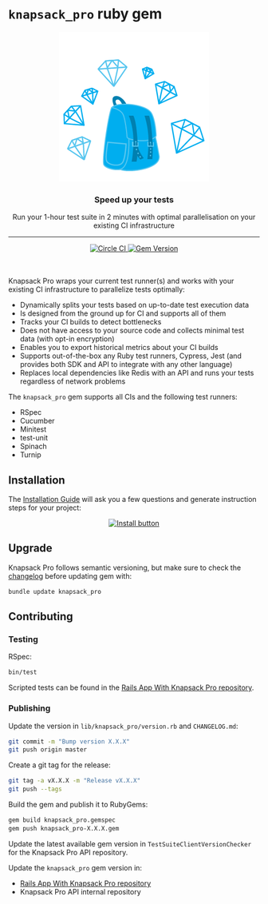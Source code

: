 # `knapsack_pro` ruby gem

<p align="center">
  <a href="https://knapsackpro.com?utm_source=github&utm_medium=readme&utm_campaign=knapsack_pro-ruby_gem&utm_content=hero_logo">
    <img alt="Knapsack Pro" src="./.github/assets/knapsack-diamonds.png" width="300" height="300" style="max-width: 100%;" />
  </a>
</p>

<h3 align="center">Speed up your tests</h3>
<p align="center">Run your 1-hour test suite in 2 minutes with optimal parallelisation on your existing CI infrastructure</p>

---

<div align="center">
  <a href="https://circleci.com/gh/KnapsackPro/knapsack_pro-ruby">
    <img alt="Circle CI" src="https://circleci.com/gh/KnapsackPro/knapsack_pro-ruby.svg" />
  </a>
  <a href="https://rubygems.org/gems/knapsack_pro">
    <img alt="Gem Version" src="https://badge.fury.io/rb/knapsack_pro.svg" />
  </a>
</div>

<br />
<br />

Knapsack Pro wraps your current test runner(s) and works with your existing CI infrastructure to parallelize tests optimally:

- Dynamically splits your tests based on up-to-date test execution data
- Is designed from the ground up for CI and supports all of them
- Tracks your CI builds to detect bottlenecks
- Does not have access to your source code and collects minimal test data (with opt-in encryption)
- Enables you to export historical metrics about your CI builds
- Supports out-of-the-box any Ruby test runners, Cypress, Jest (and provides both SDK and API to integrate with any other language)
- Replaces local dependencies like Redis with an API and runs your tests regardless of network problems

The `knapsack_pro` gem supports all CIs and the following test runners:

- RSpec
- Cucumber
- Minitest
- test-unit
- Spinach
- Turnip

## Installation

The [Installation Guide](https://docs.knapsackpro.com/knapsack_pro-ruby/guide/?utm_source=github&utm_medium=readme&utm_campaign=knapsack_pro-ruby_gem&utm_content=installation_guide) will ask you a few questions and generate instruction steps for your project:

<div align="center">
  <a href="https://docs.knapsackpro.com/knapsack_pro-ruby/guide/?utm_source=github&utm_medium=readme&utm_campaign=knapsack_pro-ruby_gem&utm_content=installation_guide">
    <img alt="Install button" src="./.github/assets/install-button.png" width="116" height="50" />
  </a>
</div>

## Upgrade

Knapsack Pro follows semantic versioning, but make sure to check the [changelog](CHANGELOG.md) before updating gem with:

```bash
bundle update knapsack_pro
```

## Contributing

### Testing

RSpec:

```bash
bin/test
```

Scripted tests can be found in the [Rails App With Knapsack Pro repository](https://github.com/KnapsackPro/rails-app-with-knapsack_pro/blob/master/bin/knapsack_pro_all.rb).

### Publishing

Update the version in `lib/knapsack_pro/version.rb` and `CHANGELOG.md`:

```bash
git commit -m "Bump version X.X.X"
git push origin master
```

Create a git tag for the release:

```bash
git tag -a vX.X.X -m "Release vX.X.X"
git push --tags
```

Build the gem and publish it to RubyGems:

```bash
gem build knapsack_pro.gemspec
gem push knapsack_pro-X.X.X.gem
```

Update the latest available gem version in `TestSuiteClientVersionChecker` for the Knapsack Pro API repository.

Update the `knapsack_pro` gem version in:

- [Rails App With Knapsack Pro repository](https://github.com/KnapsackPro/rails-app-with-knapsack_pro)
- Knapsack Pro API internal repository
